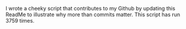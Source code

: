 I wrote a cheeky script that contributes to my Github by updating this ReadMe to illustrate why more than commits matter. This script has run 3759 times.